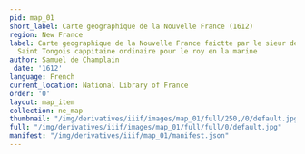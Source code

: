 ```yaml
---
pid: map_01
short_label: Carte geographique de la Nouvelle France (1612)
region: New France
label: Carte geographique de la Nouvelle France faictte par le sieur de Champlain
  Saint Tongois cappitaine ordinaire pour le roy en la marine
author: Samuel de Champlain
_date: '1612'
language: French
current_location: National Library of France
order: '0'
layout: map_item
collection: ne_map
thumbnail: "/img/derivatives/iiif/images/map_01/full/250,/0/default.jpg"
full: "/img/derivatives/iiif/images/map_01/full/full/0/default.jpg"
manifest: "/img/derivatives/iiif/map_01/manifest.json"
---
```

